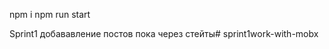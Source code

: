 npm i
npm run start

Sprint1
добававление постов пока через стейты#   s p r i n t 1 w o r k - w i t h - m o b x  
 